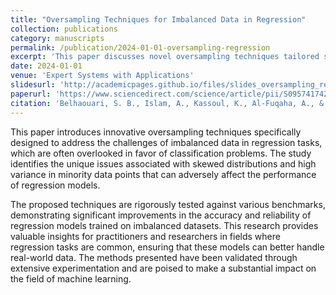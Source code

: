 ```yaml
---
title: "Oversampling Techniques for Imbalanced Data in Regression"
collection: publications
category: manuscripts
permalink: /publication/2024-01-01-oversampling-regression
excerpt: 'This paper discusses novel oversampling techniques tailored specifically for handling imbalanced data in regression tasks. These methods improve predictive accuracy by addressing issues unique to regression models, such as skewed distributions and variance within minority data points.'
date: 2024-01-01
venue: 'Expert Systems with Applications'
slidesurl: 'http://academicpages.github.io/files/slides_oversampling_regression.pdf'
paperurl: 'https://www.sciencedirect.com/science/article/pii/S0957417424009849'
citation: 'Belhaouari, S. B., Islam, A., Kassoul, K., Al-Fuqaha, A., & Bouzerdoum, A. (2024). &quot;Oversampling Techniques for Imbalanced Data in Regression.&quot; <i>Expert Systems with Applications</i>, 252, 124118. https://doi.org/10.1016/j.eswa.2024.124118'
---
```


This paper introduces innovative oversampling techniques specifically designed to address the challenges of imbalanced data in regression tasks, which are often overlooked in favor of classification problems. The study identifies the unique issues associated with skewed distributions and high variance in minority data points that can adversely affect the performance of regression models.

The proposed techniques are rigorously tested against various benchmarks, demonstrating significant improvements in the accuracy and reliability of regression models trained on imbalanced datasets. This research provides valuable insights for practitioners and researchers in fields where regression tasks are common, ensuring that these models can better handle real-world data. The methods presented have been validated through extensive experimentation and are poised to make a substantial impact on the field of machine learning.
